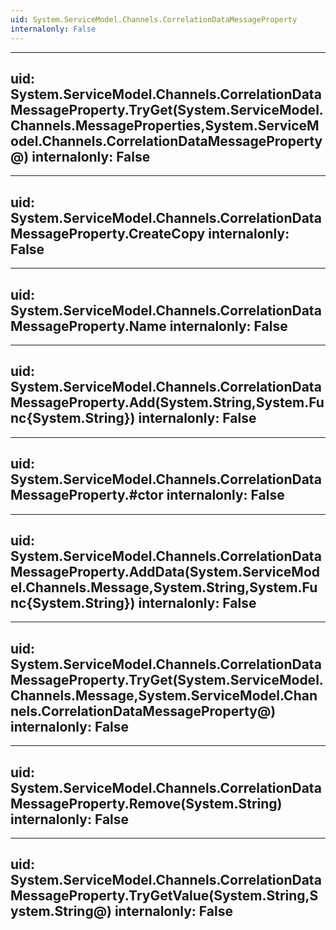 ```yaml
---
uid: System.ServiceModel.Channels.CorrelationDataMessageProperty
internalonly: False
---
```


---
uid: System.ServiceModel.Channels.CorrelationDataMessageProperty.TryGet(System.ServiceModel.Channels.MessageProperties,System.ServiceModel.Channels.CorrelationDataMessageProperty@)
internalonly: False
---

---
uid: System.ServiceModel.Channels.CorrelationDataMessageProperty.CreateCopy
internalonly: False
---

---
uid: System.ServiceModel.Channels.CorrelationDataMessageProperty.Name
internalonly: False
---

---
uid: System.ServiceModel.Channels.CorrelationDataMessageProperty.Add(System.String,System.Func{System.String})
internalonly: False
---

---
uid: System.ServiceModel.Channels.CorrelationDataMessageProperty.#ctor
internalonly: False
---

---
uid: System.ServiceModel.Channels.CorrelationDataMessageProperty.AddData(System.ServiceModel.Channels.Message,System.String,System.Func{System.String})
internalonly: False
---

---
uid: System.ServiceModel.Channels.CorrelationDataMessageProperty.TryGet(System.ServiceModel.Channels.Message,System.ServiceModel.Channels.CorrelationDataMessageProperty@)
internalonly: False
---

---
uid: System.ServiceModel.Channels.CorrelationDataMessageProperty.Remove(System.String)
internalonly: False
---

---
uid: System.ServiceModel.Channels.CorrelationDataMessageProperty.TryGetValue(System.String,System.String@)
internalonly: False
---
